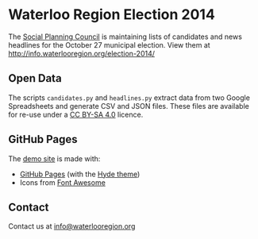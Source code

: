 # Waterloo Region Election 2014

The [Social Planning Council](http://waterlooregion.org) is maintaining lists of candidates and news headlines for the October 27 municipal election. View them at http://info.waterlooregion.org/election-2014/

## Open Data

The scripts `candidates.py` and `headlines.py` extract data from two Google Spreadsheets and generate CSV and JSON files. These files are available for re-use under a [CC BY-SA 4.0](http://creativecommons.org/licenses/by-sa/4.0/) licence.

## GitHub Pages

The [demo site](http://info.waterlooregion.org/election-2014/) is made with:

* [GitHub Pages](https://pages.github.com/) (with the [Hyde theme](http://hyde.getpoole.com))
* Icons from [Font Awesome](http://fortawesome.github.io/Font-Awesome/)

## Contact

Contact us at info@waterlooregion.org
